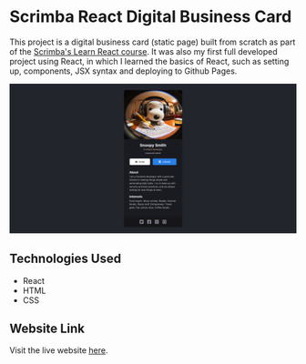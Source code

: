 # Scrimba React Digital Business Card

This project is a digital business card (static page) built from scratch as part of the [Scrimba's Learn React course](https://v2.scrimba.com/learn-react-c0e).
It was also my first full developed project using React, in which I learned the basics of React, such as setting up, components, JSX syntax and 
deploying to Github Pages.

![Digital Business Card Screenshot](/src/assets/business-card-sc.png)

## Technologies Used

- React
- HTML
- CSS

## Website Link
Visit the live website [here](https://paulomborges.github.io/scrimba-react-business-card).